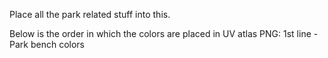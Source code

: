 Place all the park related stuff into this.

Below is the order in which the colors are placed in UV atlas PNG:
1st line - Park bench colors